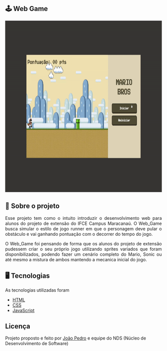 ## :joystick: Web Game

<p align="center">
  <img width="1000" height="550" src=".github/web-game.gif">
</p>

## :file_folder: Sobre o projeto
<p align="justify">
  Esse projeto tem como o intuito introduzir o desenvolvimento web para alunos do projeto de extensão do IFCE Campus Maracanaú. O Web_Game busca simular o estilo de jogo   runner em que o personagem deve pular o obstáculo e vai ganhando pontuação com o decorrer do tempo do jogo. 
</p>

<p align="justify">
  O Web_Game foi pensando de forma que os alunos do projeto de extensão pudessem criar o seu próprio jogo utilizando sprites variados que foram disponibilizados, podendo   fazer um cenário completo do Mario, Sonic ou até mesmo a mistura de ambos mantendo a mecanica inicial do jogo.
</p>

## :desktop_computer: Tecnologias
As tecnologias utilizadas foram
- <a href="https://developer.mozilla.org/en-US/docs/Web/HTML">HTML</a>
- <a href="https://developer.mozilla.org/en-US/docs/Web/CSS">CSS</a>
- <a href="https://developer.mozilla.org/en-US/docs/Web/JavaScript">JavaScript</a>

## Licença
Projeto proposto e feito por <a href="https://www.linkedin.com/in/joao-pedro-silva-lopes/">João Pedro</a> e equipe do NDS (Núcleo de Desenvolvimento de Software)
